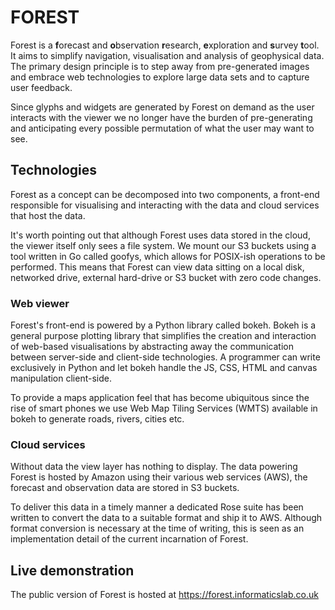 
# FOREST

Forest is a **f**orecast and **o**bservation **r**esearch, **e**xploration and **s**urvey **t**ool.
It aims to simplify navigation, visualisation and analysis of geophysical data. The
primary design principle is to step away from pre-generated images and embrace web
technologies to explore large data sets and to capture user feedback.

Since glyphs and widgets are generated by Forest on demand as the user interacts with the viewer we no
longer have the burden of pre-generating and anticipating every possible
permutation of what the user may want to see.

## Technologies

Forest as a concept can be decomposed into two components, a front-end
responsible for visualising and interacting with the data and cloud services
that host the data. 

It's worth pointing out that although Forest uses data stored in the cloud, the
viewer itself only sees a file system. We mount our S3 buckets using a tool
written in Go called goofys, which allows for POSIX-ish operations to be
performed. This means that Forest can view data sitting on a local disk,
networked drive, external hard-drive or S3 bucket with zero code changes.

### Web viewer

Forest's front-end is powered by a Python library called bokeh. Bokeh is a
general purpose plotting library that simplifies the creation and interaction
of web-based visualisations by abstracting away the communication between
server-side and client-side technologies. A programmer can write exclusively
in Python and let bokeh handle the JS, CSS, HTML and canvas manipulation
client-side.

To provide a maps application feel that has become ubiquitous since the rise
of smart phones we use Web Map Tiling Services (WMTS) available in bokeh to
generate roads, rivers, cities etc.

### Cloud services

Without data the view layer has nothing to display. The data powering Forest
is hosted by Amazon using their various web services (AWS), the forecast and
observation data are stored in S3 buckets.

To deliver this data in a timely manner a dedicated Rose suite has been written
to convert the data to a suitable format and ship it to AWS. Although format
conversion is necessary at the time of writing, this is seen as an
implementation detail of the current incarnation of Forest.

## Live demonstration

The public version of Forest is hosted at https://forest.informaticslab.co.uk

